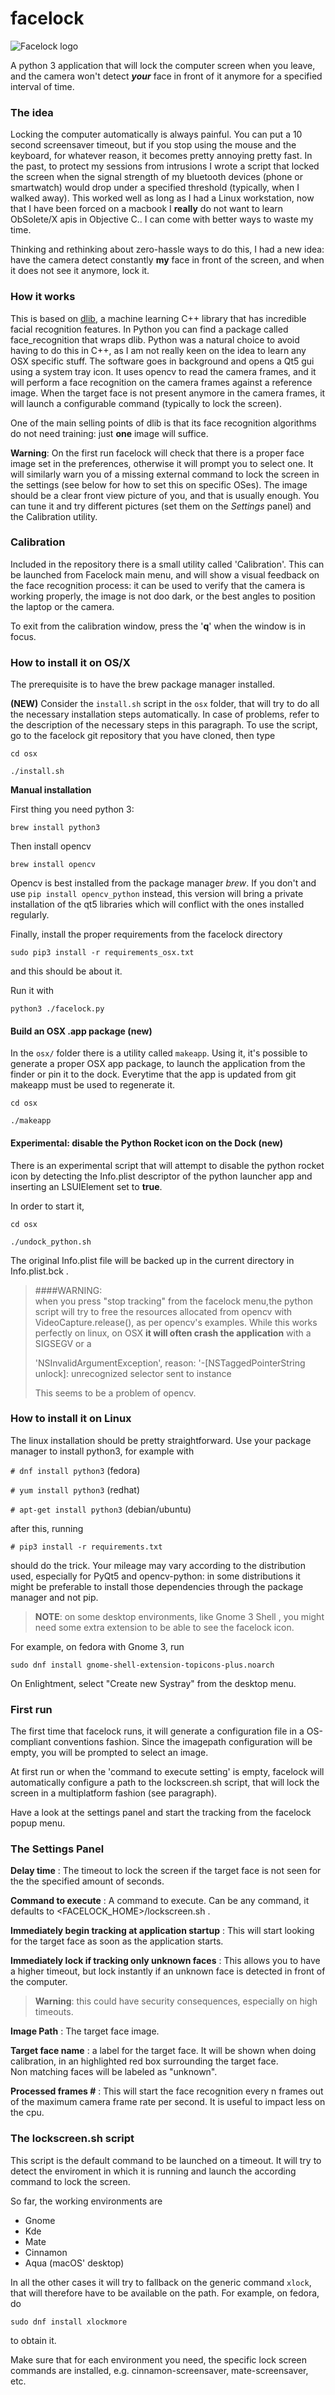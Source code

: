 # facelock
![Facelock logo](logo.png)

A python 3 application that will lock the computer screen when you
leave, and the camera won't detect **_your_** face in front of it
anymore for a specified interval of time.

### The idea
Locking the computer automatically is always painful. You can put a 
10 second screensaver timeout, but if you stop using the mouse and the
keyboard, for whatever reason, it becomes pretty annoying pretty fast.
In the past, to protect my sessions from intrusions I wrote a script
that locked the screen when the signal strength of my bluetooth 
devices (phone or smartwatch) would drop under a specified
threshold (typically, when I walked away). This worked well as 
long as I had a Linux workstation, now that I have been forced on a
macbook I **really** do not want to learn ObSolete/X apis in 
Objective C.. I can come with better ways to waste my time.

Thinking and rethinking about zero-hassle ways to do this, I had
a new idea: have the camera detect constantly **my** face in front
of the screen, and when it does not see it anymore, lock it.

### How it works 
This is based on [dlib](http://dlib.net/), a machine learning C++ library
that has incredible facial recognition features. In Python you can
find a package called face_recognition that wraps dlib.
Python was a natural choice to avoid having to do this in C++, as
I am not really keen on the idea to learn any OSX specific stuff.
The software goes in background and opens a Qt5 gui using a system tray
icon. It uses opencv to read the camera frames, and it will perform a
face recognition on the camera frames against a reference image.
When the target face is not present anymore in the camera frames,
it will launch a configurable command (typically to lock the screen).

One of the main selling points of dlib is that its face recognition 
algorithms do not need training: just **one** image will suffice.

**Warning**:
On the first run facelock will check that there is a proper face image
set in the preferences, otherwise it will prompt you to select one.
It will similarly warn you of a missing external command to lock the screen
in the settings (see below for how to set this on specific OSes).
The image should be a clear front view picture of you, and that is
usually enough. You can tune it and try different pictures (set them
on the _Settings_ panel) and the Calibration utility.

### Calibration
Included in the repository there is a small utility called 'Calibration'.
This can be launched from Facelock main menu, and will show a visual
feedback on the face recognition process: it can be used to verify that
the camera is working properly, the image is not doo dark, or the best
angles to position the laptop or the camera.

To exit from the calibration window, press the '**q**' when the window
is in focus.

### How to install it on OS/X 

The prerequisite is to have the brew package manager installed.

**(NEW)** Consider the `install.sh` script in the `osx` folder, that will try
to do all the necessary installation steps automatically. In case of problems,
refer to the description of the necessary steps in this paragraph.
To use the script, go to the facelock git repository that you have cloned,
then type

`cd osx`

`./install.sh`

**Manual installation**

First thing you need python 3: 

`brew install python3`

Then install opencv

`brew install opencv`

Opencv is best installed from the package manager _brew_. If you don't and
use `pip install opencv_python` instead, this version will bring a private
installation of the qt5 libraries which will conflict with the ones installed
regularly.

Finally, install the proper requirements from the facelock directory 

`sudo pip3 install -r requirements_osx.txt`

and this should be about it.

Run it with 

`python3 ./facelock.py`
 
#### Build an OSX .app package (new)
In the `osx/` folder there is a utility called `makeapp`. Using it, it's
possible to  generate a proper OSX app package, to launch the
application from the finder or pin it to the dock. Everytime that the 
app is updated from git makeapp must be used to regenerate it.

`cd osx`

`./makeapp`

#### Experimental: disable the Python Rocket icon on the Dock (new)
There is an experimental script that will attempt to disable the python
rocket icon by detecting the Info.plist descriptor of the python launcher
app and inserting an LSUIElement set to **true**.

In order to start it, 

`cd osx`

`./undock_python.sh`

The original Info.plist file will be backed up in the current directory
in Info.plist.bck .


> ####WARNING:  
> when you press "stop tracking" from the facelock menu,the python script
> will try to free the resources  allocated from opencv with 
> VideoCapture.release(), as per opencv's examples. While this works
> perfectly on linux, on OSX __it will often crash the application__ with
> a SIGSEGV or a
> 
>'NSInvalidArgumentException', reason: '-[NSTaggedPointerString unlock]: 
> unrecognized selector sent to instance
> 
> This seems to be a problem of opencv.


### How to install it on Linux
The linux installation should be pretty straightforward. Use your package
manager to install python3, for example with 

`# dnf install python3`
(fedora)

`# yum install python3`
(redhat)

`# apt-get install python3`
(debian/ubuntu)

after this, running

`# pip3 install -r requirements.txt`

should do the trick. Your mileage may vary according to the distribution 
used, especially for PyQt5 and opencv-python: in some distributions it 
might be preferable to install those dependencies through the package
manager and not pip.

> **NOTE**: on some desktop environments, like Gnome 3 Shell , you might need
some extra extension to be able to see the facelock icon. 

For example, on fedora with Gnome 3, run
 
`sudo dnf install gnome-shell-extension-topicons-plus.noarch`  

On Enlightment, select "Create new Systray" from the desktop menu.
 
### First run

The first time that facelock runs, it will generate a configuration file in a 
OS-compliant conventions fashion. Since the imagepath configuration will
be empty, you will be prompted to select an image.

At first run or when the 'command to execute setting' is empty, facelock 
will automatically configure a path to the lockscreen.sh script, that will
lock the screen in a multiplatform fashion (see paragraph). 

Have a look at the settings panel and start the tracking from the facelock
popup menu. 

### The Settings Panel

**Delay time** : The timeout to lock the screen if the target face 
is not seen for the the specified amount of seconds.

**Command to execute** : A command to execute. Can be any command, it defaults 
to <FACELOCK_HOME>/lockscreen.sh .

**Immediately begin tracking at application startup** : This will start 
looking for the target face as soon as the application starts.

**Immediately lock if tracking only unknown faces** : This allows you to 
have a higher timeout, but lock instantly if an unknown face is detected
in front of the computer.   

> **Warning**: this could have security consequences, especially on high timeouts.

**Image Path** : The target face image.

**Target face name** : a label for the target face. It will be shown when
doing calibration, in an highlighted red box surrounding the target face.  
Non matching faces will be labeled as "unknown".

**Processed frames #** : This will start the face recognition every n frames 
out of the maximum camera frame rate per second. It is useful to impact less
on the cpu.

### The lockscreen.sh script

This script is the default command to be launched on a timeout. It will try
to detect the  enviroment in which it is running and launch the according
command to lock the screen.

So far, the working environments are

- Gnome
- Kde
- Mate
- Cinnamon
- Aqua (macOS' desktop)

In all the other cases it will try to fallback on the generic command `xlock`, 
that will therefore have to be available on the path. 
For example, on fedora, do 

`sudo dnf install xlockmore`

to obtain it.

Make sure that for each environment you need, the specific lock screen commands
are installed, e.g. cinnamon-screensaver, mate-screensaver, etc.
